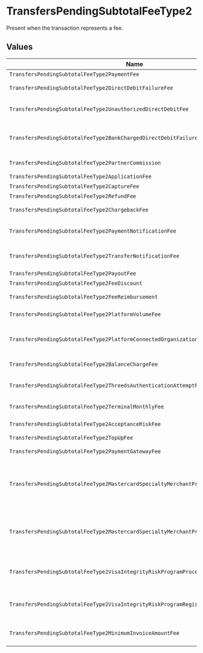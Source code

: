 # TransfersPendingSubtotalFeeType2

Present when the transaction represents a fee.


## Values

| Name                                                                                | Value                                                                               |
| ----------------------------------------------------------------------------------- | ----------------------------------------------------------------------------------- |
| `TransfersPendingSubtotalFeeType2PaymentFee`                                        | payment-fee                                                                         |
| `TransfersPendingSubtotalFeeType2DirectDebitFailureFee`                             | direct-debit-failure-fee                                                            |
| `TransfersPendingSubtotalFeeType2UnauthorizedDirectDebitFee`                        | unauthorized-direct-debit-fee                                                       |
| `TransfersPendingSubtotalFeeType2BankChargedDirectDebitFailureFee`                  | bank-charged-direct-debit-failure-fee                                               |
| `TransfersPendingSubtotalFeeType2PartnerCommission`                                 | partner-commission                                                                  |
| `TransfersPendingSubtotalFeeType2ApplicationFee`                                    | application-fee                                                                     |
| `TransfersPendingSubtotalFeeType2CaptureFee`                                        | capture-fee                                                                         |
| `TransfersPendingSubtotalFeeType2RefundFee`                                         | refund-fee                                                                          |
| `TransfersPendingSubtotalFeeType2ChargebackFee`                                     | chargeback-fee                                                                      |
| `TransfersPendingSubtotalFeeType2PaymentNotificationFee`                            | payment-notification-fee                                                            |
| `TransfersPendingSubtotalFeeType2TransferNotificationFee`                           | transfer-notification-fee                                                           |
| `TransfersPendingSubtotalFeeType2PayoutFee`                                         | payout-fee                                                                          |
| `TransfersPendingSubtotalFeeType2FeeDiscount`                                       | fee-discount                                                                        |
| `TransfersPendingSubtotalFeeType2FeeReimbursement`                                  | fee-reimbursement                                                                   |
| `TransfersPendingSubtotalFeeType2PlatformVolumeFee`                                 | platform-volume-fee                                                                 |
| `TransfersPendingSubtotalFeeType2PlatformConnectedOrganizationsFee`                 | platform-connected-organizations-fee                                                |
| `TransfersPendingSubtotalFeeType2BalanceChargeFee`                                  | balance-charge-fee                                                                  |
| `TransfersPendingSubtotalFeeType2ThreedsAuthenticationAttemptFee`                   | 3ds-authentication-attempt-fee                                                      |
| `TransfersPendingSubtotalFeeType2TerminalMonthlyFee`                                | terminal-monthly-fee                                                                |
| `TransfersPendingSubtotalFeeType2AcceptanceRiskFee`                                 | acceptance-risk-fee                                                                 |
| `TransfersPendingSubtotalFeeType2TopUpFee`                                          | top-up-fee                                                                          |
| `TransfersPendingSubtotalFeeType2PaymentGatewayFee`                                 | payment-gateway-fee                                                                 |
| `TransfersPendingSubtotalFeeType2MastercardSpecialtyMerchantProgramProcessingFee`   | mastercard-specialty-merchant-program-processing-fee                                |
| `TransfersPendingSubtotalFeeType2MastercardSpecialtyMerchantProgramRegistrationFee` | mastercard-specialty-merchant-program-registration-fee                              |
| `TransfersPendingSubtotalFeeType2VisaIntegrityRiskProgramProcessingFee`             | visa-integrity-risk-program-processing-fee                                          |
| `TransfersPendingSubtotalFeeType2VisaIntegrityRiskProgramRegistrationFee`           | visa-integrity-risk-program-registration-fee                                        |
| `TransfersPendingSubtotalFeeType2MinimumInvoiceAmountFee`                           | minimum-invoice-amount-fee                                                          |